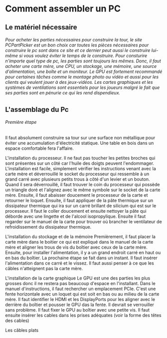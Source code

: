 # Comment assembler un PC

## Le matériel nécessaire

###### Pour acheter les parties nécessaires pour construire la tour, le site *PCPartPicker* est un bon choix car toutes les pièces nécessaires pour construire le pc sont dans ce site et ce dernier peut aussi le construire lui-même si vous voulez éviter le temps de le construire. Pour consturire n'importe quel type de pc, les parties sont toujours les mêmes. Donc, il faut acheter une carte mère, une CPU, un stockage, une mémoire, une source d'alimentation, une boîte et un moniteur. Le GPU est fortement recommandé pour certaines tâches comme le montage photo ou vidéo et aussi pour les clients qui veulent jouer à des jeux-vidéos. Les cartes graphiques et les systèmes de ventilations sont essentiels pour les joueurs malgré le fait que ses parties sont en pénurie ce qui les rend dispendieux.

## L'assemblage du Pc

###### Première étape
Il faut absolument construire sa tour sur une surface non métallique pour éviter une accumulation d'électricité statique. Une table en bois dans un espace comfortable fera l'affaire.

L'installation du processeur. 
Il ne faut pas toucher les petites broches qui sont présentes sur un côté car l'huile des doigts peuvent l'endommager. L'installation est facile, simplement vérifier les instructions venant avec la carte mère et déverrouillé le socket du processeur qui ressemble à un grand carré avec plusieurs petits trous à côté d'un levier et un bouton. Quand il sera déverrouillé, il faut trouver le coin du processeur qui possède un triangle doré et l'alignez avec le même symbole sur le socket de la carte mère. Ensuite, il faut abaisser doucement le processeur de la carte et retourner le loquet. Ensuite, il faut appliquer de la pâte thermique sur un dissipateur thermique qui ira sur un carré brillant de silicium qui est sur le processeur. Il faut le coller doucement et ensuite nettoyer la pâte qui  déborde avec une lingette et de l'alcool isopropylique. Ensuite il faut regarder sur le manuel de la carte pour trouver où brancher le ventilateur de refroidissement du dissipateur thermique.

L'installation du stockage et de la mémoire
Premièrement, il faut placer la carte mère dans le boitier ce qui est expliqué dans le manuel de la carte mère et aligner les trous de vis du boîtier avec ceux de la carte mère. Ensuite, pour installer l'alimentation, il y a un grand endroit carré en haut ou en bas du boîtier. La prochaine étape se fait dans un instant. Il faut insérer l'alimentation dans ce carré et le vissez. Il faut aussi penser à ce que les câbles n'atteignent pas la carte mère.

L'installation de la carte graphique
Le GPU est une des parties les plus grosses donc il ne restera pas beaucoup d'espace en l'installant. Dans le manuel d'instructions, il faut rechercher un emplacement PCIe. C'est une fente horizontale avec un loquet qui est soit en bas ou au milieu de la carte mère. Il faut identifier le HDMI et les DisplayPorts pour les aligner avec le derrière du boîtier et pousser le GPU das la fente. Il devrait se verrouiller sans problème. Il faut fixer le GPU au boîtier avec une petite vis. Il faut ensuite insérer les cables dans les prises adéquates (voir la forme des têtes des cables) 

Les câbles plats
